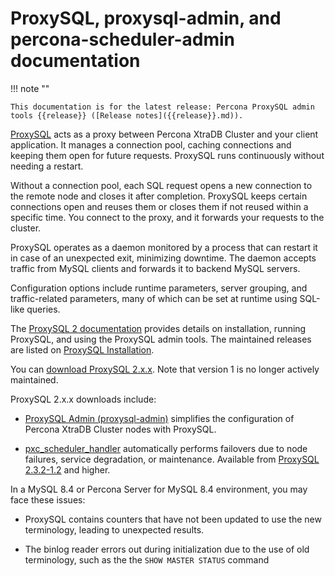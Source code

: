 # ProxySQL, proxysql-admin, and percona-scheduler-admin documentation

!!! note ""

    This documentation is for the latest release: Percona ProxySQL admin tools {{release}} ([Release notes]({{release}}.md)).

[ProxySQL](https://www.proxysql.com/) acts as a proxy between Percona XtraDB Cluster 
and your client application. It manages a connection pool, caching connections and 
keeping them open for future requests. ProxySQL runs continuously without needing a 
restart.

Without a connection pool, each SQL request opens a new connection to the remote 
node and closes it after completion. ProxySQL keeps certain connections open and 
reuses them or closes them if not reused within a specific time. You connect to the 
proxy, and it forwards your requests to the cluster.

ProxySQL operates as a daemon monitored by a process that can restart it in case of 
an unexpected exit, minimizing downtime. The daemon accepts traffic from MySQL 
clients and forwards it to backend MySQL servers.

Configuration options include runtime parameters, server grouping, and 
traffic-related parameters, many of which can be set at runtime using SQL-like 
queries.

The [ProxySQL 2 documentation](https://proxysql.com/documentation/) provides details 
on installation, running ProxySQL, and using the ProxySQL admin tools. The maintained releases are listed on 
[ProxySQL Installation](https://proxysql.com/documentation/installing-proxysql/).

You can [download ProxySQL 2.x.x](https://www.percona.com/download-proxysql). Note that 
version 1 is no longer actively maintained.

ProxySQL 2.x.x downloads include:

- [ProxySQL Admin (proxysql-admin)](proxysql-admin-tool-v2-config.md) simplifies 
  the configuration of Percona XtraDB Cluster nodes with ProxySQL.

- [pxc_scheduler_handler](build-psh.md) automatically performs failovers due to 
  node failures, service degradation, or maintenance. Available from 
  [ProxySQL 2.3.2-1.2](./release-notes-2.3.2-1.md) and higher.

In a MySQL 8.4 or Percona Server for MySQL 8.4 environment, you may face these 
issues:

- ProxySQL contains counters that have not been updated to use the new terminology, 
  leading to unexpected results.

- The binlog reader errors out during initialization due to the use of old 
  terminology, such as the the `SHOW MASTER STATUS` command